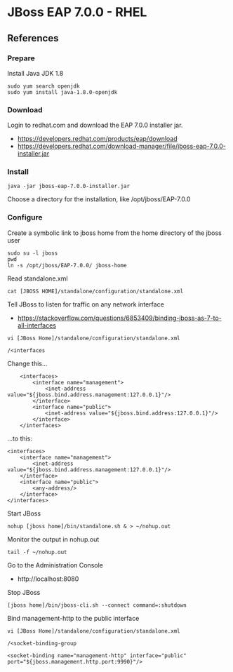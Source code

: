 # JBoss EAP 7.0.0 - RHEL

## References

### Prepare
Install Java JDK 1.8
```
sudo yum search openjdk
sudo yum install java-1.8.0-openjdk
```
### Download
Login to redhat.com and download the EAP 7.0.0 installer jar. 
* https://developers.redhat.com/products/eap/download
* https://developers.redhat.com/download-manager/file/jboss-eap-7.0.0-installer.jar

### Install
```
java -jar jboss-eap-7.0.0-installer.jar
```
Choose a directory for the installation, like /opt/jboss/EAP-7.0.0

### Configure
Create a symbolic link to jboss home from the home directory of the jboss user
```
sudo su -l jboss
pwd
ln -s /opt/jboss/EAP-7.0.0/ jboss-home
```
Read standalone.xml
```
cat [JBOSS HOME]/standalone/configuration/standalone.xml
```
Tell JBoss to listen for traffic on any network interface
* https://stackoverflow.com/questions/6853409/binding-jboss-as-7-to-all-interfaces
```
vi [JBoss Home]/standalone/configuration/standalone.xml
```
```
/<interfaces
```
Change this...
```
    <interfaces>
        <interface name="management">
            <inet-address value="${jboss.bind.address.management:127.0.0.1}"/>
        </interface>
        <interface name="public">
            <inet-address value="${jboss.bind.address:127.0.0.1}"/>
        </interface>
    </interfaces>
```
...to this: 
```
<interfaces>
    <interface name="management">
        <inet-address value="${jboss.bind.address.management:127.0.0.1}"/>
    </interface>
    <interface name="public">
        <any-address/>
    </interface>
</interfaces>
```
Start JBoss
```
nohup [jboss home]/bin/standalone.sh & > ~/nohup.out
```
Monitor the output in nohup.out
```
tail -f ~/nohup.out
```
Go to the Administration Console
* http://localhost:8080

Stop JBoss
```
[jboss home]/bin/jboss-cli.sh --connect command=:shutdown
```

Bind management-http to the public interface
```
vi [JBoss Home]/standalone/configuration/standalone.xml
```
```
/<socket-binding-group
```
```
<socket-binding name="management-http" interface="public" port="${jboss.management.http.port:9990}"/>
```

